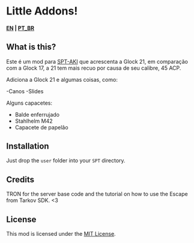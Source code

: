 # Little Addons!

#### [EN](README.md) | [PT_BR](README_BR.md)
## What is this? 

Este é um mod para [SPT-AKI](https://www.sp-tarkov.com "O principal objetivo do projeto é fornecer uma experiência singleplayer offline separada com progressão pronta para uso para o cliente oficial da BSG. Agora você pode jogar Escape From Tarkov enquanto espera que seus servidores voltem a ficar online, enquanto você está desconectado da internet ou se precisar fazer uma pausa dos trapaceiros.") que acrescenta a Glock 21, em comparação com a Glock 17, a 21 tem mais recuo por causa de seu calibre, 45 ACP.

Adiciona a Glock 21 e algumas coisas, como:

-Canos
-Slides

Alguns capacetes:
- Balde enferrujado
- Stahlhelm M42
- Capacete de papelão

## Installation

Just drop the `user` folder into your `SPT` directory.

## Credits

TRON for the server base code and the tutorial on how to use the Escape from Tarkov SDK. <3

## License

This mod is licensed under the [MIT License](LICENSE).